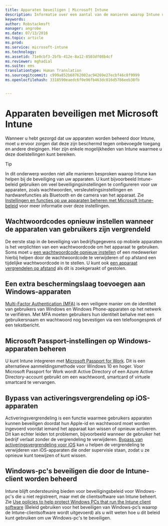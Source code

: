 ```yaml
---
title: Apparaten beveiligen | Microsoft Intune
description: Informatie over een aantal van de manieren waarop Intune uw apparaten kan beschermen tegen onbevoegde toegang en andere dreigingen.
keywords: 
author: Robstackmsft
manager: angrobe
ms.date: 07/13/2016
ms.topic: article
ms.prod: 
ms.service: microsoft-intune
ms.technology: 
ms.assetid: 71e0cbf3-2bfb-412e-8a12-8503df08b4cf
ms.reviewer: mghadial
ms.suite: ems
translationtype: Human Translation
ms.sourcegitcommit: c999a852b68762002ac94269e27ecbf46c8f9999
ms.openlocfilehash: 3318590eaedc6f0e96fb463dc016d5786eeb38fb


---
```


# Apparaten beveiligen met Microsoft Intune
Wanneer u hebt gezorgd dat uw apparaten worden beheerd door Intune, moet u ervoor zorgen dat deze zijn beschermd tegen onbevoegde toegang en andere dreigingen. Hier zijn enkele mogelijkheden van Intune waarmee u deze doelstellingen kunt bereiken.

> [!TIP]
> In dit onderwerp worden niet alle manieren besproken waarop Intune kan helpen bij de beveiliging van uw apparaten. U kunt bijvoorbeeld Intune-beleid gebruiken om veel beveiligingsinstellingen te configureren voor uw apparaten, zoals wachtwoorden, versleutelingsinstellingen en hardwarefuncties als Bluetooth en de camera van het apparaat. Zie [Instellingen en functies op uw apparaten beheren met Microsoft Intune-beleid](manage-settings-and-features-on-your-devices-with-microsoft-intune-policies.md) voor meer informatie over deze instellingen.

## Wachtwoordcodes opnieuw instellen wanneer de apparaten van gebruikers zijn vergrendeld
De eerste stap in de beveiliging van bedrijfsgegevens op mobiele apparaten is het verplichten van een wachtwoordcode om het apparaat te gebruiken. Soms moet u [een wachtwoordcode opnieuw instellen](use-remote-lock-and-passcode-reset-in-microsoft-intune.md) of een medewerker hierbij helpen door de wachtwoordcode te verwijderen of op afstand een tijdelijke wachtwoordcode in te stellen. U kunt ook [een apparaat vergrendelen op afstand](use-remote-lock-and-passcode-reset-in-microsoft-intune.md) als dit is zoekgeraakt of gestolen.

## Een extra beschermingslaag toevoegen aan Windows-apparaten
[Multi-Factor Authentication (MFA)](protect-windows-devices-with-multi-factor-authentication.md) is een veiligere manier om de identiteit van gebruikers van Windows en Windows Phone-apparaten op het netwerk te verifiëren. Met MFA moeten gebruikers hun identiteit behalve met een gebruikersnaam en wachtwoord nog bevestigen via een telefoongesprek of een tekstbericht.

## Microsoft Passport-instellingen op Windows-apparaten beheren
U kunt Intune integreren met [Microsoft Passport for Work](control-microsoft-passport-settings-on-devices-with-microsoft-intune.md). Dit is een alternatieve aanmeldingsmethode voor Windows 10 en hoger. Voor Microsoft Passport for Work wordt Active Directory of een Azure Active Directory-account gebruikt om een wachtwoord, smartcard of virtuele smartcard te vervangen.

## Bypass van activeringsvergrendeling op iOS-apparaten
Activeringsvergrendeling is een functie waarmee gebruikers apparaten kunnen beveiligen doordat hun Apple-id en wachtwoord moet worden ingevoerd voordat iemand het apparaat kan wissen of opnieuw activeren. Dit kan echter leiden tot problemen, bijvoorbeeld wanneer de gebruiker het bedrijf verlaat zonder de vergrendeling te verwijderen. [Bypass van activeringsvergrendeling voor iOS](help-protect-ios-devices-with-activation-lock-bypass-for-microsoft-intune.md) kan u helpen de vergrendeling te verwijderen van iOS-apparaten die onder supervisie staan, zodat u ze opnieuw kunt toewijzen of kunt wissen.

## Windows-pc's beveiligen die door de Intune-client worden beheerd
Intune blijft ondersteuning bieden voor beveiligingsbeleid voor Windows-pc's die u niet registreert, maar met de clientsoftware van Intune beheert. Zie [Use policies to help protect Windows PCs that run the Intune client software](policies-to-protect-windows-pcs-in-microsoft-intune.md) (Beleid gebruiken voor het beveiligen van Windows-pc’s waarop de Intune-clientsoftware wordt uitgevoerd) als u wilt weten hoe u dit beleid kunt gebruiken om uw Windows-pc's te beveiligen.



<!--HONumber=Aug16_HO2-->


